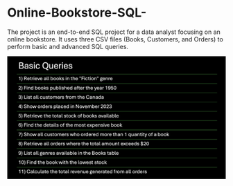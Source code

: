 # Online-Bookstore-SQL-
The project is an end-to-end SQL project for a data analyst focusing on an online bookstore. It uses three CSV files (Books, Customers, and Orders) to perform basic and advanced SQL queries.


![image alt](https://github.com/diwakarpradhanmantri/Online-Bookstore-SQL-/blob/a4c8659c02b12ef351c4d7c7bd2b338fdc4bc05e/Basic_Queries.png)
